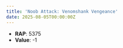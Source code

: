 ```yaml
---
title: 'Noob Attack: Venomshank Vengeance'
date: 2025-08-05T00:00:00Z
---
```

- **RAP**: 5375
- **Value**: -1
